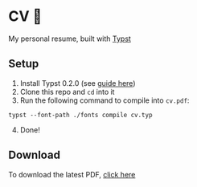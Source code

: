 # CV 📄
My personal resume, built with [Typst](https://typst.app)

## Setup
1. Install Typst 0.2.0 (see [guide here](https://github.com/typst/typst#installation))
2. Clone this repo and `cd` into it
3. Run the following command to compile into `cv.pdf`:
  ```
  typst --font-path ./fonts compile cv.typ
  ```
4. Done!

## Download
To download the latest PDF, [click here](https://github.com/n3d1117/cv/releases/latest/download/cv.pdf)
